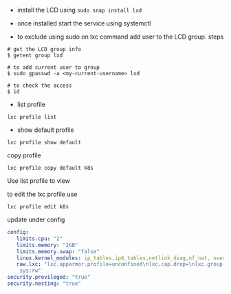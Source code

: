 - install the LCD using `sudo snap install lxd`

- once installed start the service using systemctl

- to exclude using sudo on lxc command add user to the LCD group. steps

```
# get the LCD group info
$ getent group lxd

# to add current user to group
$ sudo gpasswd -a <my-current-username> lxd

# to check the access
$ id
```

- list profile
```
lxc profile list
```

- show default profile

```
lxc profile show default 
```

copy profile
```
lxc profile copy default k8s
```

Use list profile to view 

to edit the lxc profile use

```
lxc profile edit k8s
```

update under config

```yaml
config:
   limits.cpu: "2"
   limits.memory: "2GB"
   limits.memory.swap: "false"
   linux.kernel_modules: ip_tables,ip6_tables,netlink_diag,nf_nat, overlay
   raw.lxc: "lxc.apparmor.profile=unconfined\nlxc.cap.drop=\nlxc.group.devices.allow=a\nlxc.mount.auto=proc:rw
    sys:rw"
security.previleged: "true"
security.nesting: "true"
  
```